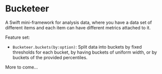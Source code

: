 # Bucketeer

A Swift mini-framework for analysis data, where you have a data set of different items and each item can have different metrics attached to it.

Feature set:

- `Bucketeer.buckets(by:option)`: Split data into buckets by fixed thresholds for each bucket, by having buckets of uniform width, or by buckets of the provided percentiles. 

More to come...
